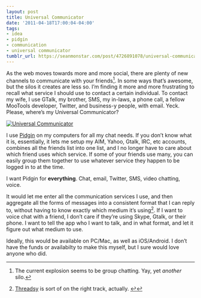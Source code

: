 ```yaml
---
layout: post
title: Universal Communicator
date: '2011-04-18T17:00:04-04:00'
tags:
- idea
- pidgin
- communication
- universal communicator
tumblr_url: https://seanmonstar.com/post/4726891078/universal-communicator
---
```

As the web moves towards more and more social, there are plenty of new channels to communicate with your friends[^1]. In some ways that’s awesome, but the silos it creates are less so. I’m finding it more and more frustrating to recall what service I should use to contact a certain individual. To contact my wife, I use GTalk, my brother, SMS, my in-laws, a phone call, a fellow MooTools developer, Twitter, and business-y people, with email. Yeck. Please, where’s my Universal Communicator?

[![Universal Communicator](https://64.media.tumblr.com/tumblr_ljo5ojllXg1qzek7l.jpg)](http://en.wikipedia.org/wiki/Communicator_(Star_Trek))

I use [Pidgin](http://www.pidgin.im/) on my computers for all my chat needs. If you don’t know what it is, essentially, it lets me setup my AIM, Yahoo, Gtalk, IRC, etc accounts, combines all the friends list into one list, and I no longer have to care about which friend uses which service. If some of your friends use many, you can easily group them together to use whatever service they happen to be logged in to at the time.

I want Pidgin for **everything**. Chat, email, Twitter, SMS, video chatting, voice.

It would let me enter all the communication services I use, and then aggregate all the forms of messages into a consistent format that I can reply to, without having to know exactly which medium it’s using[^2]. If I want to voice chat with a friend, I don’t care if they’re using Skype, Gtalk, or their phone. I want to tell the app who I want to talk, and in what format, and let it figure out what medium to use.

Ideally, this would be available on PC/Mac, as well as iOS/Android. I don’t have the funds or availabilty to make this myself, but I sure would love anyone who did.



[^1]: The current explosion seems to be group chatting. Yay, yet _another_ silo.

[^2]: [Threadsy](http://threadsy.com) is sort of on the right track, actually.&nbsp;[↩︎](#fnref:2)

